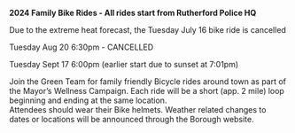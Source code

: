 **2024 Family Bike Rides - All rides start from Rutherford Police HQ**

Due to the extreme heat forecast, the Tuesday July 16 bike ride is cancelled

Tuesday Aug 20 6:30pm - CANCELLED

Tuesday Sept 17 6:00pm (earlier start due to sunset at 7:01pm)

Join the Green Team for family friendly Bicycle rides around town as part of the  Mayor’s Wellness Campaign.  Each ride will be a short (app. 2 mile) loop beginning and ending at the same location.  
Attendees should wear their Bike helmets.  Weather related changes to dates or locations will be announced through the Borough website.
